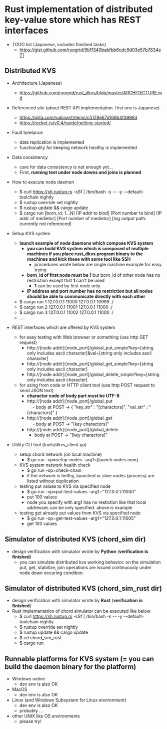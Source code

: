 # Rust implementation of distributed key-value store which has REST interfaces

- TODO list (Japanese, includes finished tasks)
  - https://gist.github.com/ryogrid/9b1f340babfbb6cdc9d03e57b7834e71

## Distributed KVS
- Architecture (Japanese)
  - https://github.com/ryogrid/rust_dkvs/blob/master/ARCHITECTURE.md
- Referenced site (about REST API implementation. first one is Japanese) 
  - https://qiita.com/yukinarit/items/c5128e67d168b4f39983  
  - https://rocket.rs/v0.4/guide/getting-started/

- Fault torelance
  - data replication is implemented
  - functionality for keeping network healthy is implemented

- Data consistency
  - care for data consistency is not enough yet...
  - First, **running test under node downs and joins is planned** 

- How to execute node daemon
  - $ curl https://sh.rustup.rs -sSf | /bin/bash -s -- -y --default-toolchain nightly
  - $ rustup override set nightly
  - $ rustup update && cargo update
  - $ cargo run [born_id: 1...N] [IP addr to bind] [Port number to bind] [IP addr of medietor] [Port number of medietor] [log output path: currently not referenced]

- Setup KVS system
    - **launch example of node daemons which compose KVS system**
      - **you can build KVS system which is composed of multiple machines if you place rust_dkvs program binary to the machines and kick these with some tool like SSH**
        - procedures wrote below are single machine example for easy trying
      - **born_id of first node must be 1** but born_id of other node has no restriction except thst **1** can't be used
        - **1** can be used by first node only 
      - **IP address and port number has no restriction but all nodes should be able to communicate directly with each other**
    - $ cargo run 1 127.0.0.1 11000 127.0.0.1 10999 ./  
    - $ cargo run 2 127.0.0.1 11001 127.0.0.1 11000 ./
    - $ cargo run 3 127.0.0.1 11002 127.0.0.1 11000 ./
    - ....

- REST interfaces which are offered by KVS system
  - for easy testing with Web browser or something (use http GET request)
    - http://[node addr]:[node_port]/global_put_simple?key=[string only includes ascii character]&val=[string only includes ascii character]
    - http://[node addr]:[node_port]/global_get_simple?key=[string only includes ascii character]
    - http://[node addr]:[node_port]/global_delete_simple?key=[string only includes ascii character]
  - for using from code or HTTP client tool (use http POST request to send JSON text)
    - **charactor code of body part must be UTF-8**
    - http://[node addr]:[node_port]/global_put  
  　  - body at POST -> { "key_str" : "[charactors]", "val_str" : "[charactors]" }  
    - http://[node addr]:[node_port]/global_get  
  　  - body at POST -> "[key charactors]"  
    - http://[node addr]:[node_port]/global_delete  
      - body at POST -> "[key charactors]" 

- Utility CLI tool (tools/dkvs_client.go)
  - setup chord network (on local machine)
    - $ go run -op=setup-nodes -arg1=[launch nodes num]
  - KVS system network health check
    - $ go run -op=check-chain
    - if the network is helthy, launched or alive nodes (process) are listed without duplication
  - testing put values to KVS via specified node
    - $ go run -op=put-test-values -arg1="127.0.0.1:11000"
    - put 100 values
    - node you specify with arg1 has no restiction like that local addresses can be only specified. above is example
  - testing get already put values from KVS via specified node
    - $ go run -op=get-test-values -arg1="127.0.0.1:11005"
    - get 100 values 

## Simulator of distributed KVS (chord_sim dir)
- design verification with simulator wrote by **Python** (**verification is finished**)
  - you can simulate distributed kvs working  behavior. on the simulation put, get, stabilize, join operations are issued continuously under node down occuring condition.

## Simulator of distributed KVS (chord_sim_rust dir)
- design verification with simulator wrote by **Rust** (**verification is finished**)
- Rust implemantation of chord simulator can be executed like below 
  - $ curl https://sh.rustup.rs -sSf | /bin/bash -s -- -y --default-toolchain nightly
  - $ rustup override set nightly
  - $ rustup update && cargo update
  - $ cd chord_sim_rust
  - $ cargo run

## Runnable platforms for KVS system (= you can build the daemon binary for the platform)
- Windows native
  - dev env is also OK
- MacOS
  - dev env is also OK
- Linux (and Windows Subsystem for Linux environment)
  - dev env is also OK
  - probably ...
- other UNIX like OS environments
  - please try!
